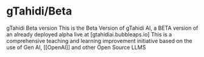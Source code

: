 # gTahidi/Beta
 gTahidi Beta version
This is the Beta Version of gTahidi AI, a BETA version of an already deployed alpha live at [gtahidiai.bubbleaps.io] 
This is a comprehensive teaching and learning improvement initiative based on the use of Gen AI, [[OpenAI]] and other Open Source LLMS

